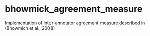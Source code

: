 # bhowmick_agreement_measure
Implementation of inter-annotator agreement measure described in (Bhowmich et al., 2008)
